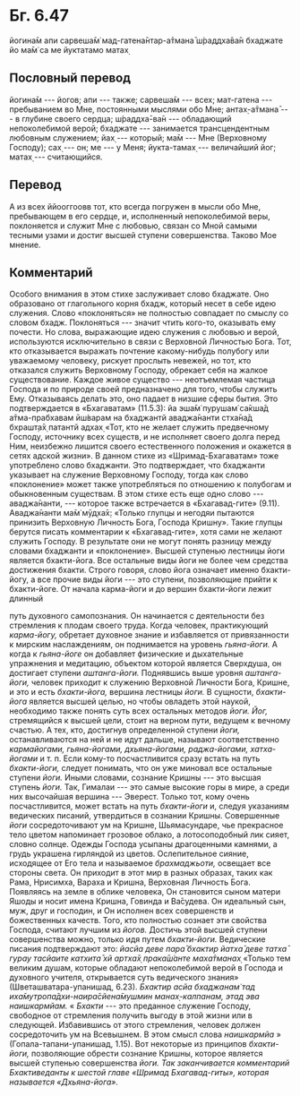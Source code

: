 # Бг. 6.47
йогина̄м апи сарвеша̄м̇
мад-гатена̄нтар-а̄тмана̄
ш́раддха̄ва̄н бхаджате йо ма̄м̇
са ме йуктатамо матах̣
## Пословный перевод

йогина̄м --- йогов; апи --- также; сарвеша̄м --- всех; мат-гатена ---
пребыванием во Мне, постоянными мыслями обо Мне; антах̣-а̄тмана̄ --- в
глубине своего сердца; ш́раддха̄-ва̄н --- обладающий непоколебимой верой;
бхаджате --- занимается трансцендентным любовным служением; йах̣ ---
который; ма̄м --- Мне (Верховному Господу); сах̣ --- он; ме --- у Меня;
йукта-тамах̣ --- величайший йог; матах̣ --- считающийся.

## Перевод

А из всех ййооггоовв тот, кто всегда погружен в мысли обо Мне,
пребывающем в его сердце, и, исполненный непоколебимой веры, поклоняется
и служит Мне с любовью, связан со Мной самыми тесными узами и достиг
высшей ступени совершенства. Таково Мое мнение.

## Комментарий

Особого внимания в этом стихе заслуживает слово бхаджате. Оно образовано
от глагольного корня бхадж, который несет в себе идею служения. Слово
«поклоняться» не полностью совпадает по смыслу со словом бхадж.
Поклоняться --- значит чтить кого-то, оказывать ему почести. Но слова,
выражающие идею служения с любовью и верой, используются исключительно в
связи с Верховной Личностью Бога. Тот, кто отказывается выражать
почтение какому-нибудь полубогу или уважаемому человеку, рискует
прослыть невежей, но тот, кто отказался служить Верховному Господу,
обрекает себя на жалкое существование. Каждое живое существо ---
неотъемлемая частица Господа и по природе своей предназначено для того,
чтобы служить Ему. Отказываясь делать это, оно падает в низшие сферы
бытия. Это подтверждается в «Бхагаватам» (11.5.3): йа эша̄м̇ пурушам̇
са̄кша̄д а̄тма-прабхавам ӣш́варам на бхаджантй аваджа̄нанти стха̄на̄д бхрашт̣а̄х̣
патантй адхах̣ «Тот, кто не желает служить предвечному Господу, источнику
всех существ, и не исполняет своего долга перед Ним, неизбежно лишится
своего естественного положения и окажется в сетях адской жизни». В
данном стихе из «Шримад-Бхагаватам» тоже употреблено слово бхаджанти.
Это подтверждает, что бхаджанти указывает на служение Верховному
Господу, тогда как слово «поклонение» может также употребляться по
отношению к полубогам и обыкновенным существам. В этом стихе есть еще
одно слово --- аваджа̄нанти, --- которое также встречается в
«Бхагавад-гите» (9.11). Аваджа̄нанти ма̄м̇ мӯд̣ха̄х̣: «Только глупцы и негодяи
пытаются принизить Верховную Личность Бога, Господа Кришну». Такие
глупцы берутся писать комментарии к «Бхагавад-гите», хотя сами не желают
служить Господу. В результате они не могут понять разницу между словами
бхаджанти и «поклонение». Высшей ступенью лестницы йоги является
бхакти-йога. Все остальные виды йоги не более чем средства достижения
бхакти. Строго говоря, слово йога означает именно бхакти-йогу, а все
прочие виды йоги --- это ступени, позволяющие прийти к бхакти-йоге. От
начала карма-йоги и до вершин бхакти-йоги лежит длинный

путь духовного самопознания. Он начинается с деятельности без стремления
к плодам своего труда. Когда человек, практикующий *карма-йогу,*
обретает духовное знание и избавляется от привязанности к мирским
наслаждениям, он поднимается на уровень *гьяна-йоги.* А когда к
*гьяна-йоге* он добавляет физические и дыхательные упражнения и
медитацию, объектом которой является Сверхдуша, он достигает ступени
*аштанга-йоги.* Поднявшись выше уровня *аштанга-йоги,* человек приходит
к служению Верховной Личности Бога, Кришне, и это и есть *бхакти-йога,*
вершина лестницы *йоги.* В сущности, *бхакти-йога* является высшей
целью, но чтобы овладеть этой наукой, необходимо также понять суть всех
остальных методов *йоги. Йог,* стремящийся к высшей цели, стоит на
верном пути, ведущем к вечному счастью. А тех, кто, достигнув
определенной ступени *йоги,* останавливаются на ней и не идут дальше,
называют соответственно *кармайогами, гьяна-йогами, дхьяна-йогами,
раджа-йогами, хатха-йогами* и т. п. Если кому-то посчастливится сразу
встать на путь *бхакти-йоги,* следует понимать, что он уже миновал все
остальные ступени *йоги.* Иными словами, сознание Кришны --- это высшая
ступень *йоги.* Так, Гималаи --- это самые высокие горы в мире, а среди
них высочайшая вершина --- Эверест. Только тот, кому очень
посчастливится, может встать на путь *бхакти-йоги* и, следуя указаниям
ведических писаний, утвердиться в сознании Кришны. Совершенные *йоги*
сосредоточивают ум на Кришне, Шьямасундаре, чье прекрасное тело цветом
напоминает грозовое облако, а лотосоподобный лик сияет, словно солнце.
Одежды Господа усыпаны драгоценными камнями, а грудь украшена гирляндой
из цветов. Ослепительное сияние, исходящее от Его тела и называемое
*брахмаджьоти,* освещает все стороны света. Он приходит в этот мир в
разных образах, таких как Рама, Нрисимха, Вараха и Кришна, Верховная
Личность Бога. Появляясь на земле в облике человека, Он становится сыном
матери Яшоды и носит имена Кришна, Говинда и Ва̄судева. Он идеальный сын,
муж, друг и господин, и Он исполнен всех совершенств и божественных
качеств. Того, кто полностью сознает эти свойства Господа, считают
лучшим из *йогов.* Достичь этой высшей ступени совершенства можно,
только идя путем *бхакти-йоги.* Ведические писания подтверждают это:
*йасйа деве пара̄ бхактир йатха̄ деве татха̄ гурау тасйаите катхита̄ хй
артха̄х̣ прака̄ш́анте маха̄тманах̣* «Только тем великим душам, которые
обладают непоколебимой верой в Господа и духовного учителя, открывается
суть ведического знания» (Шветашватара-упанишад, 6.23). *Бхактир асйа
бхаджанам̇ тад иха̄мутропа̄дхи-наира̄сйена̄мушмин манах̣-калпанам, этад эва
наишкармйам.* « *Бхакти* --- это преданное служение Господу, свободное
от стремления получить выгоду в этой жизни или в следующей. Избавившись
от этого стремления, человек должен сосредоточить ум на Всевышнем. В
этом смысл слова *наишкармйа* » (Гопала-тапани-упанишад, 1.15). Вот
некоторые из принципов *бхакти-йоги,* позволяющие обрести сознание
Кришны, которое является высшей ступенью совершенства *йоги. Так
заканчивается комментарий Бхактиведанты к шестой главе «Шримад
Бхагавад-гиты», которая называется «Дхьяна-йога».*
